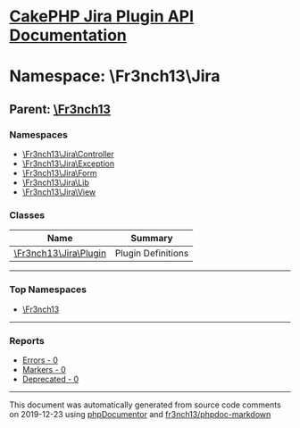 # [CakePHP Jira Plugin API Documentation](../home.md)

# Namespace: \Fr3nch13\Jira
## Parent: [\Fr3nch13](../namespaces/Fr3nch13.md)
### Namespaces
* [\Fr3nch13\Jira\Controller](../namespaces/Fr3nch13.Jira.Controller.md)
* [\Fr3nch13\Jira\Exception](../namespaces/Fr3nch13.Jira.Exception.md)
* [\Fr3nch13\Jira\Form](../namespaces/Fr3nch13.Jira.Form.md)
* [\Fr3nch13\Jira\Lib](../namespaces/Fr3nch13.Jira.Lib.md)
* [\Fr3nch13\Jira\View](../namespaces/Fr3nch13.Jira.View.md)
### Classes
| Name | Summary |
| ---- | ------- |
| [\Fr3nch13\Jira\Plugin](../classes/Fr3nch13.Jira.Plugin.md) | Plugin Definitions |

---

### Top Namespaces

* [\Fr3nch13](../namespaces/Fr3nch13.html.md)

---

### Reports
* [Errors - 0](../reports/errors.md)
* [Markers - 0](../reports/markers.md)
* [Deprecated - 0](../reports/deprecated.md)

---

This document was automatically generated from source code comments on 2019-12-23 using [phpDocumentor](http://www.phpdoc.org/) and [fr3nch13/phpdoc-markdown](https://github.com/fr3nch13/phpdoc-markdown)
